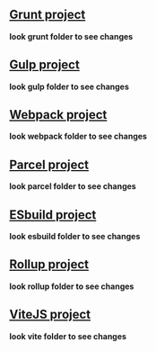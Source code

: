 ## [Grunt project](./grunt-project/)
**look grunt folder to see changes**

## [Gulp project](./gulp-project/)
**look gulp folder to see changes**

## [Webpack project](./webpack-project/)
**look webpack folder to see changes**

## [Parcel project](./parcel-project/)
**look parcel folder to see changes**

## [ESbuild project](./esbuild-project/)
**look esbuild folder to see changes**

## [Rollup project](./rollup-project/)
**look rollup folder to see changes**

## [ViteJS project](./vite-project/)
**look vite folder to see changes**
